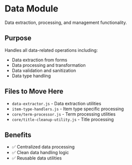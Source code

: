 # Data Module

Data extraction, processing, and management functionality.

## Purpose

Handles all data-related operations including:
- Data extraction from forms
- Data processing and transformation
- Data validation and sanitization
- Data type handling

## Files to Move Here

- `data-extractor.js` - Data extraction utilities
- `item-type-handlers.js` - Item type specific processing
- `core/term-processor.js` - Term processing utilities
- `core/title-cleanup-utility.js` - Title processing

## Benefits

- ✅ Centralized data processing
- ✅ Clean data handling logic
- ✅ Reusable data utilities 